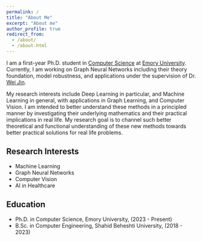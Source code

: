 ```yaml
---
permalink: /
title: "About Me"
excerpt: "About me"
author_profile: true
redirect_from:
  - /about/
  - /about.html
---
```


I am a first-year Ph.D. student in [Computer Science](https://cs.emory.edu/home/) at [Emory University](https://www.emory.edu/home/index.html). Currently, I am working on Graph Neural Networks including their theory foundation, model robustness, and applications under the supervision of Dr. [Wei Jin](http://www.cs.emory.edu/~wjin30//).

My research interests include Deep Learning in particular, and Machine Learning in general, with applications in Graph Learning, and Computer Vision. I am intended to better understand these methods in a principled manner by investigating their underlying mathematics and their practical implications in real life. My research goal is to channel such better theoretical and functional understanding of these new methods towards better practical solutions for real life problems.

## Research Interests

- Machine Learning
- Graph Neural Networks
- Computer Vision
- AI in Healthcare

## Education

- Ph.D. in Computer Science, Emory University, (2023 - Present)
- B.Sc. in Computer Engineering, Shahid Beheshti University, (2018 - 2023)
